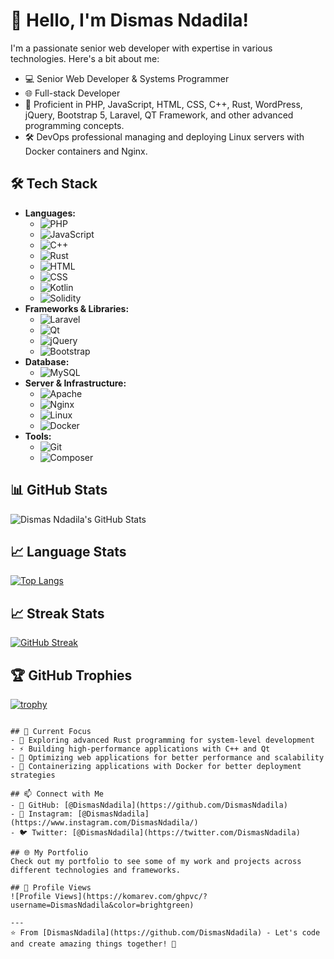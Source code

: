 # 👋 Hello, I'm Dismas Ndadila!
I'm a passionate senior web developer with expertise in various technologies. Here's a bit about me:
- 💻 Senior Web Developer & Systems Programmer
- 🌐 Full-stack Developer
- 🚀 Proficient in PHP, JavaScript, HTML, CSS, C++, Rust, WordPress, jQuery, Bootstrap 5, Laravel, QT Framework, and other advanced programming concepts.
- 🛠️ DevOps professional managing and deploying Linux servers with Docker containers and Nginx.

## 🛠️ Tech Stack
- **Languages:** 
  - ![PHP](https://img.shields.io/badge/-PHP-777BB4?logo=php&logoColor=white)
  - ![JavaScript](https://img.shields.io/badge/-JavaScript-F7DF1E?logo=javascript&logoColor=black)
  - ![C++](https://img.shields.io/badge/-C++-00599C?logo=c%2B%2B&logoColor=white)
  - ![Rust](https://img.shields.io/badge/-Rust-000000?logo=rust&logoColor=white)
  - ![HTML](https://img.shields.io/badge/-HTML5-E34F26?logo=html5&logoColor=white)
  - ![CSS](https://img.shields.io/badge/-CSS3-1572B6?logo=css3&logoColor=white)
  - ![Kotlin](https://img.shields.io/badge/-Kotlin-0095D5?logo=kotlin&logoColor=white)
  - ![Solidity](https://img.shields.io/badge/-Solidity-363636?logo=solidity&logoColor=white)
- **Frameworks & Libraries:** 
  - ![Laravel](https://img.shields.io/badge/-Laravel-FF2D20?logo=laravel&logoColor=white)
  - ![Qt](https://img.shields.io/badge/-Qt-41CD52?logo=qt&logoColor=white)
  - ![jQuery](https://img.shields.io/badge/-jQuery-0769AD?logo=jquery&logoColor=white)
  - ![Bootstrap](https://img.shields.io/badge/-Bootstrap-7952B3?logo=bootstrap&logoColor=white)
- **Database:** 
  - ![MySQL](https://img.shields.io/badge/-MySQL-4479A1?logo=mysql&logoColor=white)
- **Server & Infrastructure:** 
  - ![Apache](https://img.shields.io/badge/-Apache-D22128?logo=apache&logoColor=white)
  - ![Nginx](https://img.shields.io/badge/-Nginx-269539?logo=nginx&logoColor=white)
  - ![Linux](https://img.shields.io/badge/-Linux-FCC624?logo=linux&logoColor=black)
  - ![Docker](https://img.shields.io/badge/-Docker-2496ED?logo=docker&logoColor=white)
- **Tools:** 
  - ![Git](https://img.shields.io/badge/-Git-F05032?logo=git&logoColor=white)
  - ![Composer](https://img.shields.io/badge/-Composer-885630?logo=composer&logoColor=white)

## 📊 GitHub Stats
![Dismas Ndadila's GitHub Stats](https://github-readme-stats.vercel.app/api?username=DismasNdadila&show_icons=true&theme=radical)

## 📈 Language Stats
[![Top Langs](https://github-readme-stats.vercel.app/api/top-langs/?username=DismasNdadila&layout=compact&theme=radical)](https://github.com/anuraghazra/github-readme-stats)


## 📈 Streak Stats
[![GitHub Streak](https://streak-stats.demolab.com/?user=DismasNdadila&theme=dark)](https://git.io/streak-stats)

## 🏆 GitHub Trophies
[![trophy](https://github-profile-trophy.vercel.app/?username=DismasNdadila&theme=onedark)](https://github.com/ryo-ma/github-profile-trophy)

```

## 🌱 Current Focus
- 🦀 Exploring advanced Rust programming for system-level development
- ⚡ Building high-performance applications with C++ and Qt
- 🔧 Optimizing web applications for better performance and scalability
- 🐳 Containerizing applications with Docker for better deployment strategies

## 📫 Connect with Me
- 🐙 GitHub: [@DismasNdadila](https://github.com/DismasNdadila)
- 📸 Instagram: [@DismasNdadila](https://www.instagram.com/DismasNdadila/)
- 🐦 Twitter: [@DismasNdadila](https://twitter.com/DismasNdadila)

## 🌐 My Portfolio
Check out my portfolio to see some of my work and projects across different technologies and frameworks.

## 📌 Profile Views
![Profile Views](https://komarev.com/ghpvc/?username=DismasNdadila&color=brightgreen)

---
⭐️ From [DismasNdadila](https://github.com/DismasNdadila) - Let's code and create amazing things together! 🚀
